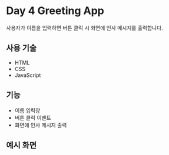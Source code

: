 # Day 4 Greeting App

사용자가 이름을 입력하면
버튼 클릭 시 화면에 인사 메시지를 출력합니다.

## 사용 기술
- HTML
- CSS
- JavaScript

## 기능
- 이름 입력창
- 버튼 클릭 이벤트
- 화면에 인사 메시지 출력

## 예시 화면
